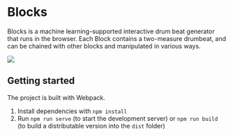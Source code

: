 # Blocks

Blocks is a machine learning-supported interactive drum beat generator that runs in the browser. Each Block contains a two-measure drumbeat, and can be chained with other blocks and manipulated in various ways.

![](https://i.imgur.com/EiXp3Z2.png)

## Getting started
The project is built with Webpack.

1. Install dependencies with `npm install`
2. Run `npm run serve` (to start the development server) or `npm run build` (to build a distributable version into the `dist` folder)